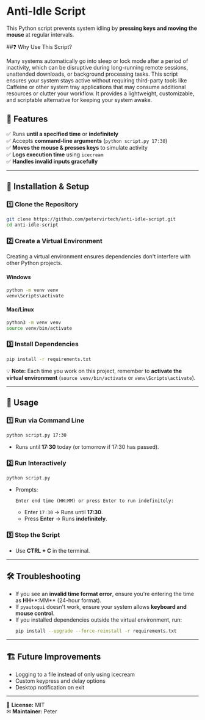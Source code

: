 # Anti-Idle Script

This Python script prevents system idling by **pressing keys and moving the mouse** at regular intervals.

##❓ Why Use This Script?

Many systems automatically go into sleep or lock mode after a period of inactivity, which can be disruptive during long-running remote sessions, unattended downloads, or background processing tasks. This script ensures your system stays active without requiring third-party tools like Caffeine or other system tray applications that may consume additional resources or clutter your workflow. It provides a lightweight, customizable, and scriptable alternative for keeping your system awake.

## 📌 Features

✅ Runs **until a specified time** or **indefinitely**\
✅ Accepts **command-line arguments** (`python script.py 17:30`)\
✅ **Moves the mouse & presses keys** to simulate activity\
✅ **Logs execution time** using `icecream`\
✅ **Handles invalid inputs gracefully**

---

## 🚀 Installation & Setup

### **1️⃣ Clone the Repository**

```bash
git clone https://github.com/petervirtech/anti-idle-script.git
cd anti-idle-script
```

### **2️⃣ Create a Virtual Environment**

Creating a virtual environment ensures dependencies don't interfere with other Python projects.

#### **Windows**

```bash
python -m venv venv
venv\Scripts\activate
```

#### **Mac/Linux**

```bash
python3 -m venv venv
source venv/bin/activate
```

### **3️⃣ Install Dependencies**

```bash
pip install -r requirements.txt
```

💡 **Note:** Each time you work on this project, remember to **activate the virtual environment** (`source venv/bin/activate` or `venv\Scripts\activate`).

---

## 📝 Usage

### **1️⃣ Run via Command Line**

```bash
python script.py 17:30
```

- Runs until **17:30** today (or tomorrow if 17:30 has passed).

### **2️⃣ Run Interactively**

```bash
python script.py
```

- Prompts:
  ```
  Enter end time (HH:MM) or press Enter to run indefinitely:
  ```
  - Enter `17:30` → Runs until **17:30**.
  - Press **Enter** → Runs **indefinitely**.

### **3️⃣ Stop the Script**

- Use **CTRL + C** in the terminal.

---

## 🛠 Troubleshooting

- If you see an **invalid time format error**, ensure you're entering the time as **HH****:MM** (24-hour format).
- If `pyautogui` doesn't work, ensure your system allows **keyboard and mouse control**.
- If you installed dependencies outside the virtual environment, run:
  ```bash
  pip install --upgrade --force-reinstall -r requirements.txt
  ```

---

## 🏗 Future Improvements

- Logging to a file instead of only using icecream
- Custom keypress and delay options
- Desktop notification on exit
---

📜 **License:** MIT\
✉ **Maintainer:** Peter

